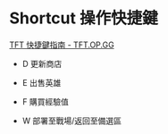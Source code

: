 # Shortcut 操作快捷鍵

[TFT 快捷鍵指南 - TFT.OP.GG](https://tft.op.gg/game-guide/hotkeys?hl=zh_TW)

- D 更新商店

- E 出售英雄

- F 購買經驗值

- W 部署至戰場/返回至備選區


